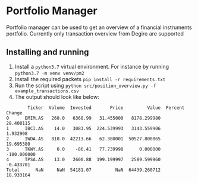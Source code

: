 # Portfolio Manager

Portfolio manager can be used to get an overview of a financial instruments portfolio. Currently only transaction overview from Degiro are supported


## Installing and running
1. Install a  `python3.7` virtual environment. For instance by running `python3.7 -m venv venv/pm2`
2. Install the required packets `pip install -r requirements.txt` 
3. Run the script using `python src/position_overview.py -f example_transactions.csv`
4. The output should look like below:
```
        Ticker  Volume  Invested       Price         Value  Percent Change
0      EMIM.AS   260.0   6368.99   31.455000   8178.299980       28.408115
1      IBCI.AS    14.0   3083.95  224.539993   3143.559906        1.932908
2      IWDA.AS   810.0  42213.66   62.380001  50527.800865       19.695380
3      TKWY.AS     0.0    -86.41   77.739998      0.000000     -100.000000
4      TPSA.AS    13.0   2600.88  199.199997   2589.599960       -0.433701
Total      NaN     NaN  54181.07         NaN  64439.260712       18.933164
```